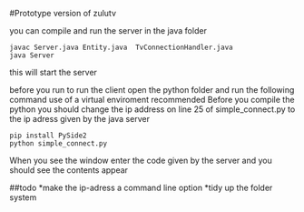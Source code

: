 #Prototype version of zulutv

you can compile and run the server in the java folder
```
javac Server.java Entity.java  TvConnectionHandler.java
java Server
```

this will start the server

before you run 
to run the client open the python folder and run the following command
use of a virtual enviroment recommended
Before you compile the python you should change the ip address on line 25 of simple_connect.py to the ip adress given by the java server

```
pip install PySide2
python simple_connect.py
```

When you see the window enter the code given by the server and you should see the contents appear

##todo
*make the ip-adress a command line option
*tidy up the folder system

